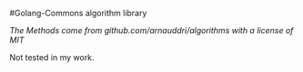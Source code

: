 #Golang-Commons algorithm library

*The Methods come from github.com/arnauddri/algorithms with a license of MIT*

Not tested in my work.